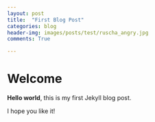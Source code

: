 ```yaml
---
layout: post
title:  "First Blog Post"
categories: blog
header-img: images/posts/test/ruscha_angry.jpg
comments: True

---
```


# Welcome

**Hello world**, this is my first Jekyll blog post.

I hope you like it!
